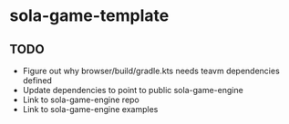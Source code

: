 # sola-game-template


## TODO
* Figure out why browser/build/gradle.kts needs teavm dependencies defined
* Update dependencies to point to public sola-game-engine
* Link to sola-game-engine repo
* Link to sola-game-engine examples
